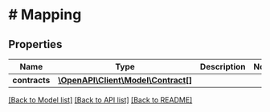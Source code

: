 # # Mapping

## Properties

Name | Type | Description | Notes
------------ | ------------- | ------------- | -------------
**contracts** | [**\OpenAPI\Client\Model\Contract[]**](Contract.md) |  |

[[Back to Model list]](../../README.md#models) [[Back to API list]](../../README.md#endpoints) [[Back to README]](../../README.md)
